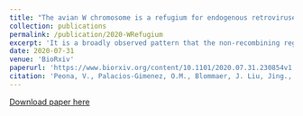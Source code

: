 ```yaml
---
title: "The avian W chromosome is a refugium for endogenous retroviruses with likely effects on female-biased mutational load and genetic incompatibilities"
collection: publications
permalink: /publication/2020-WRefugium
excerpt: 'It is a broadly observed pattern that the non-recombining regions of sex-limited chromosomes (Y and W) accumulate more repeats than the rest of the genome, even in species like birds with a low genome-wide repeat content. Here we show that in birds with highly heteromorphic sex chromosomes, the W chromosome has a transposable element (TE) density of >55% compared to the genome-wide density of <10%, and contains over half of all full-length (thus potentially active) endogenous retroviruses (ERVs) of the entire genome. Using RNA-seq and protein mass spectrometry data, we were able to detect signatures of female-specific ERV expression. We hypothesise that the avian W chromosome acts as a refugium for active ERVs, likely leading to female-biased mutational load that may influence female physiology similar to the "toxic-Y" effect in Drosophila. Furthermore, Haldane's rule predicts that the heterogametic sex has reduced fertility in hybrids. We propose that the excess of W-linked active ERVs over the rest of the genome may be an additional explanatory variable for Haldane's rule, with consequences for genetic incompatibilities between species through TE/repressor mismatches in hybrids. Together, our results suggest that the sequence content of female-specific W chromosomes can have effects far beyond sex determination and gene dosage.'
date: 2020-07-31
venue: 'BioRxiv'
paperurl: 'https://www.biorxiv.org/content/10.1101/2020.07.31.230854v1'
citation: 'Peona, V., Palacios-Gimenez, O.M., Blommaer, J. Liu, Jing., Haryoko, T., Jønsson, K.A., Irestedt, M., Zhou, Q., Jern, P., Suh, A. (2020). &quot;The avian W chromosome is a refugium for endogenous retroviruses with likely effects on female-biased mutational load and genetic incompatibilities .&quot; <i>BioRxiv</i>'
---
```

[Download paper here](https://www.biorxiv.org/content/10.1101/2020.07.31.230854v1)
